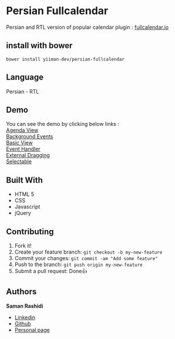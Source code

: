 # Persian Fullcalendar

Persian and RTL version of popular calendar plugin : [fullcalendar.io](https://fullcalendar.io/)

## install with bower

`bower install yiiman-dev/persian-fullcalendar`

## Language

Persian - RTL

## Demo

You can see the demo by clicking below links :
<br >
[Agenda View](http://persianfullcalendar.samanrashidi.com/agenda-view.html)
<br >
[Background Events](http://persianfullcalendar.samanrashidi.com/background-events.html)
<br >
[Basic View](http://persianfullcalendar.samanrashidi.com/basic-view.html)
<br >
[Event Handler](http://persianfullcalendar.samanrashidi.com/event-handler.html)
<br >
[External Dragging](http://persianfullcalendar.samanrashidi.com/external-dragging.html)
<br >
[Selectable](http://persianfullcalendar.samanrashidi.com/selectable.html)

## Built With

* HTML 5
* CSS
* Javascript
* jQuery

## Contributing

1. Fork it!
2. Create your feature branch: `git checkout -b my-new-feature`
3. Commit your changes: `git commit -am "Add some feature"`
4. Push to the branch: `git push origin my-new-feature`
5. Submit a pull request:  Done👍

## Authors

**Saman Rashidi**

- [Linkedin](https://www.linkedin.com/in/samanrashidii)
- [Github](https://github.com/samanrashidii)
- [Personal page](http://samanrashidi.com)
